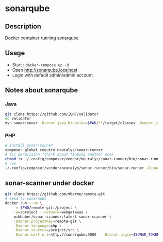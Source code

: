 # sonarqube

## Description

Docker container running sonarqube

## Usage

* Start : `docker-compose up -d`
* Open http://sonarqube.localhost
* Login with default admin/admin account

## Notes about sonarqube

### Java

```bash
git clone https://github.com/IGNF/validator
cd validator
mvn sonar:sonar -Dsonar.java.binaries=$PWD/**/target/classes -Dsonar.java.binaries=$PWD/**/target/test-classes -Dsonar.host.url=http://sonarqube.localhost   -Dsonar.login=$SONAR_TOKEN
```

### PHP

```bash
# install sonar-runner
composer global require neuralys/sonar-runner
# fix permission (think about finding another one) 
chmod +x ~/.config/composer/vendor/neuralys/sonar-runner/bin/sonar-runner
# run
~/.config/composer/vendor/neuralys/sonar-runner/bin/sonar-runner -Dsonar.projectKey=remote-git -Dsonar.language=php -Dsonar.sources=$PWD/src -Dsonar.host.url=http://sonarqube.localhost   -Dsonar.login=$SONAR_TOKEN
```

## sonar-scanner under docker

```bash
git clone https://github.com/mborne/remote-git
# send to sonarqube
docker run --rm \
    -v $PWD/remote-git:/project \
    -w=/project --network=webgateway \
    nikhuber/sonar-scanner:latest sonar-scanner \
    -Dsonar.projectKey=remote-git \
    -Dsonar.language=php \
    -Dsonar.sources=/project/src \
    -Dsonar.host.url=http://sonarqube:9000   -Dsonar.login=$SONAR_TOKEN
```


